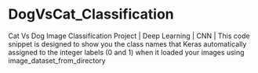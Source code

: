 # DogVsCat_Classification
Cat Vs Dog Image Classification Project | Deep Learning | CNN |
This code snippet is designed to show you the class names that Keras automatically assigned to the integer labels (0 and 1) when it loaded your images using image_dataset_from_directory
